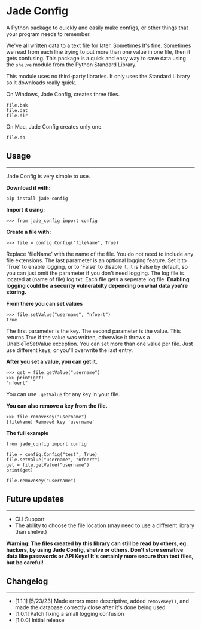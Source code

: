 # Jade Config
A Python package to quickly and easily make configs, or other things that your program needs to remember.

We've all written data to a text file for later. Sometimes It's fine. Sometimes we read from each line trying to put more than one value in one file, then it gets confusing. This package is a quick and easy way to save data using the `shelve` module from the Python Standard Library.

This module uses no third-party libraries. It only uses the Standard Library so it downloads really quick.

On Windows, Jade Config, creates three files.
```
file.bak
file.dat
file.dir
```
On Mac, Jade Config creates only one.
```
file.db
```

## Usage
<hr>
Jade Config is very simple to use.

**Download it with:**
```
pip install jade-config
```

**Import it using:**
```
>>> from jade_config import config
```

**Create a file with:**
```
>>> file = config.Config("fileName", True)
```
Replace 'fileName' with the name of the file. You do not need to include any file extensions. The last parameter is an optional logging feature. Set it to 'True' to enable logging, or to 'False' to disable it. It is False by default, so you can just omit the parameter if you don't need logging. The log file is located at (name of file).log.txt. Each file gets a seperate log file. **Enabling logging could be a security vulnerabilty depending on what data you're storing.**

**From there you can set values**
```
>>> file.setValue("username", "nfoert")
True
```
The first parameter is the key. The second parameter is the value. This returns True if the value was written, otherwise it throws a UnableToSetValue exception.
You can set more than one value per file. Just use different keys, or you'll overwrite the last entry.

**After you set a value, you can get it.**
```
>>> get = file.getValue("username")
>>> print(get)
"nfoert"
```
You can use `.getValue` for any key in your file.

**You can also remove a key from the file.**
```
>>> file.removeKey("username")
[fileName] Removed key 'username'
```

**The full example**
```
from jade_config import config

file = config.Config("test", True)
file.setValue("username", "nfoert")
get = file.getValue("username")
print(get)

file.removeKey("username")
```

## Future updates
<hr>

<ul>
  <li>CLI Support</li>
  <li>The ability to choose the file location (may need to use a different library than shelve.)</li>
</ul>

**Warning: The files created by this library can still be read by others, eg. hackers, by using Jade Config, shelve or others. Don't store sensitive data like passwords or API Keys! It's certainly more secure than text files, but be careful!**

## Changelog
<hr>

- [1.1.1] [5/23/23] Made errors more descriptive, added `removeKey()`, and made the database correctly close after it's done being used.
- [1.0.1] Patch fixing a small logging confusion
- [1.0.0] Initial release

